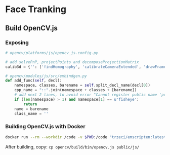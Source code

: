 # Face Tranking

## Build OpenCV.js

### Exposing

```py
# opencv/platforms/js/opencv_js.config.py

# add solvePnP, projectPoints and decomposeProjectionMatrix
calib3d = {'': ['findHomography', 'calibrateCameraExtended', 'drawFrameAxes', 'estimateAffine2D', 'getDefaultNewCameraMatrix', 'initUndistortRectifyMap', 'Rodrigues', 'solvePnP', 'projectPoints', 'decomposeProjectionMatrix']}
```

```py
# opencv/modules/js/src/embindgen.py
def add_func(self, decl):
    namespace, classes, barename = self.split_decl_name(decl[0])
    cpp_name = "::".join(namespace + classes + [barename])
    # add next 2 lines, to avoid error "Cannot register public name 'projectPoints' twice'"
    if (len(namespace) > 1) and namespace[1] == u'fisheye':
        return
    name = barename
    class_name = ''
```

### Building OpenCV.js with Docker

```bash
docker run --rm --workdir /code -v $PWD:/code "trzeci/emscripten:latest" python ./platforms/js/build_js.py build
```

After building, copy: `cp opencv/build/bin/opencv.js public/js/`
